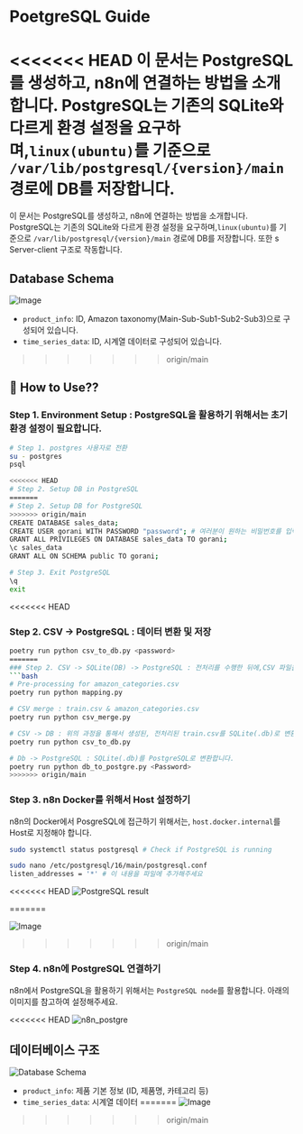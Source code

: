 # PoetgreSQL Guide

<<<<<<< HEAD
이 문서는 PostgreSQL를 생성하고, n8n에 연결하는 방법을 소개합니다. PostgreSQL는 기존의 SQLite와 다르게 환경 설정을 요구하며,`linux(ubuntu)`를 기준으로 `/var/lib/postgresql/{version}/main` 경로에 DB를 저장합니다.
=======
이 문서는 PostgreSQL를 생성하고, n8n에 연결하는 방법을 소개합니다. PostgreSQL는 기존의 SQLite와 다르게 환경 설정을 요구하며,`linux(ubuntu)`를 기준으로 `/var/lib/postgresql/{version}/main` 경로에 DB를 저장합니다. 또한 s Server-client 구조로 작동합니다.


## Database Schema

![Image](https://github.com/user-attachments/assets/01e4b216-90d6-4847-ab6b-20c571134162)

- `product_info`: ID, Amazon taxonomy(Main-Sub-Sub1-Sub2-Sub3)으로 구성되어 있습니다.
- `time_series_data`: ID, 시계열 데이터로 구성되어 있습니다.

>>>>>>> origin/main

## 🧐 How to Use??
### Step 1. Environment Setup : PostgreSQL을 활용하기 위해서는 초기 환경 설정이 필요합니다.
```bash
# Step 1. postgres 사용자로 전환
su - postgres
psql

<<<<<<< HEAD
# Step 2. Setup DB in PostgreSQL
=======
# Step 2. Setup DB for PostgreSQL
>>>>>>> origin/main
CREATE DATABASE sales_data;
CREATE USER gorani WITH PASSWORD "password"; # 여러분이 원하는 비밀번호를 입력해주세요
GRANT ALL PRIVILEGES ON DATABASE sales_data TO gorani;
\c sales_data
GRANT ALL ON SCHEMA public TO gorani;

# Step 3. Exit PostgreSQL
\q
exit
```


<<<<<<< HEAD
### Step 2. CSV -> PostgreSQL : 데이터 변환 및 저장
```bash
poetry run python csv_to_db.py <password>
=======
### Step 2. CSV -> SQLite(DB) -> PostgreSQL : 전처리를 수행한 뒤에,CSV 파일을 DB로 변환하는 과정입니다.
```bash
# Pre-processing for amazon_categories.csv
poetry run python mapping.py

# CSV merge : train.csv & amazon_categories.csv
poetry run python csv_merge.py

# CSV -> DB : 위의 과정을 통해서 생성된, 전처리된 train.csv를 SQLite(.db)로 변환합니다.
poetry run python csv_to_db.py

# Db -> PostgreSQL : SQLite(.db)를 PostgreSQL로 변환합니다.
poetry run python db_to_postgre.py <Password>
>>>>>>> origin/main
```


### Step 3. n8n Docker를 위해서 Host 설정하기
n8n의 Docker에서 PosgreSQL에 접근하기 위해서는, `host.docker.internal`를 Host로 지정해야 합니다.

```bash
sudo systemctl status postgresql # Check if PostgreSQL is running

sudo nano /etc/postgresql/16/main/postgresql.conf
listen_addresses = '*' # 이 내용을 파일에 추가해주세요
```
<<<<<<< HEAD
![PostgreSQL result](https://github.com/boostcampaitech7/level4-cv-finalproject-hackathon-cv-14-lv3/tree/main/src/postgre_result.png)

=======

![Image](https://github.com/user-attachments/assets/d1bfc714-e8c2-40cc-b958-9c3b6ee905a1)
>>>>>>> origin/main

### Step 4. n8n에 PostgreSQL 연결하기
n8n에서 PostgreSQL을 활용하기 위해서는 `PostgreSQL node`를 활용합니다. 아래의 이미지를 참고하여 설정해주세요.

<<<<<<< HEAD
![n8n_postgre](https://github.com/boostcampaitech7/level4-cv-finalproject-hackathon-cv-14-lv3/tree/main/src/n8n_postgre.png)


## 데이터베이스 구조

![Database Schema](https://github.com/boostcampaitech7/level4-cv-finalproject-hackathon-cv-14-lv3/tree/main/src/db_mermaid.png)

- `product_info`: 제품 기본 정보 (ID, 제품명, 카테고리 등)
- `time_series_data`: 시계열 데이터
=======
![Image](https://github.com/user-attachments/assets/9a665b5f-150c-47d4-9a81-5dce3cd5a052)
>>>>>>> origin/main
